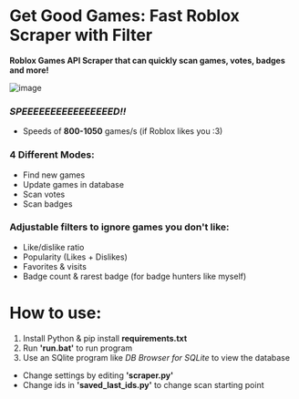 # Get Good Games: Fast Roblox Scraper with Filter
**Roblox Games API Scraper that can quickly scan games, votes, badges and more!**

![image](https://github.com/Astar114/GetGoodGames/assets/111279655/e8a75b55-35ec-44a9-8f5b-0c5caa9033ed)

### *SPEEEEEEEEEEEEEEEED!!*
- Speeds of **800-1050** games/s (if Roblox likes you :3)

### 4 Different Modes:
- Find new games
- Update games in database
- Scan votes
- Scan badges

### Adjustable filters to ignore games you don't like:
- Like/dislike ratio
- Popularity (Likes + Dislikes)
- Favorites & visits
- Badge count & rarest badge (for badge hunters like myself)

# How to use:
1. Install Python & pip install **requirements.txt**
2. Run **'run.bat'** to run program	
3. Use an SQlite program like *DB Browser for SQLite* to view the database
- Change settings by editing **'scraper.py'** 
- Change ids in **'saved_last_ids.py'** to change scan starting point
